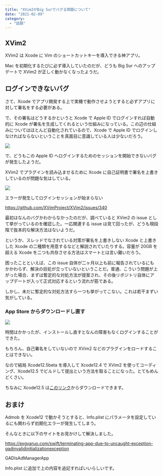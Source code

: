 ```yaml
---
title: "XVim2がBig Surでバグる問題について"
date: "2021-02-09"
category:
  - "話題"
---
```


## XVim2

XVim2 は Xcode に Vim のショートカットキーを導入できる神アプリ。

Mac を初期化するたびに必ず導入していたのだが、どうも Big Sur へのアップデートで XVim2 が正しく動かなくなったようだ。

## ログインできないバグ

さて、Xcode でアプリ開発する上で実機で動作させようとすると必ずアプリに対して署名をする必要がある。

で、その署名はどうするかというと Xcode で Apple ID でログインすれば自動的に Xcode が署名を生成してくれるという仕組みになっている。この辺の仕組みについてはほとんど自動化されているので、Xcode で Apple ID でログインしなければならないということを真面目に意識している人は少ないだろう。

![](https://pbs.twimg.com/media/EtiKSlvVIAY3Pge?format=jpg&name=large)

で、どうもこの Apple ID へログインするためのセッションを開始できないバグが発生したようだ。

XVim2 でプラグインを読み込ませるために Xcode に自己証明書で署名を上書きしているのが問題な気はしている。

![](https://pbs.twimg.com/media/EtiKWICVgAI2x7R?format=png&name=small)

エラーが発生してログインセッションが始まらない

https://github.com/XVimProject/XVim2/issues/340

最初はなんのバグかわからなかったのだが、調べていると XVim2 の issue として挙がっているのを確認した。一応関連する issue は見て回ったが、どうも現段階で抜本的な解決方法はないようだ。

というか、スレッドでなされている対策が署名を上書きしない Xcode と上書きした Xcode の二種類を用意するなどと解説されていたりする。容量が 20GB を超える Xcode を二つも共存させる方法はスマートとは言い難いだろう。

困ったことといえば、この issue 自体が二ヶ月以上も前に報告されているにもかかわらず、解決の目処が立っていないということだ。普通、こういう問題が上がった場合、まずは暫定的な対処方法が提案され、その後リポジトリ自体にアップデートが入って正式対応するという流れが筋である。

しかし、未だに暫定的な対処方法すら一つも挙がってこない。これは若干まずい気がしている。

### App Store からダウンロードし直す

![](https://pbs.twimg.com/media/EtlTyotUcAMvWFP?format=jpg&name=large)

時間はかかったが、インストールし直すとなんの障害もなくログインすることができた。

もちろん、自己署名をしていないので XVim2 などのプラグインをロードすることはできない。

なので結局 Xcode12.5beta を導入して Xcode12.4 で XVim2 を使ってコーディング、Xcode12.5 でビルドして提出という方法を取ることになった。とてもめんどくさい。

ちなみに Xcode12.5 は[このリンク](https://developer.apple.com/download/)からダウンロードできます。

## おまけ

Admob を Xcode12 で動かそうとすると、Info.plist にパラメータを設定しているにも関わらず初期化エラーが発生してしまう。

そんなときに以下のサイトをお見かけして解決しました。

https://exgyaruo.com/swift/terminating-app-due-to-uncaught-exception-gadinvalidinitializationexception

<key>GADIsAdManagerApp</key>
<true/>

Info.plist に追加で上の内容を追記すればいいらしいです。
